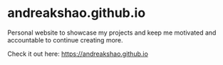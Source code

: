 # andreakshao.github.io
Personal website to showcase my projects and keep me motivated and accountable to continue creating more.

Check it out here: https://andreakshao.github.io
